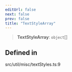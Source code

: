 ```yaml
---
editUrl: false
next: false
prev: false
title: "TextStyleArray"
---
```


> **TextStyleArray**: `object`[]

## Defined in

src/util/misc/textStyles.ts:9
